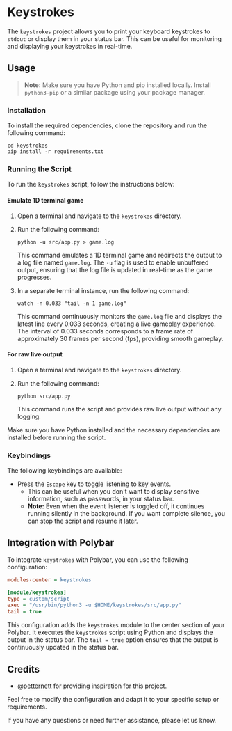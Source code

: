 # Keystrokes

The `keystrokes` project allows you to print your keyboard keystrokes to
`stdout` or display them in your status bar. This can be useful for
monitoring and displaying your keystrokes in real-time.

## Usage

> **Note:** Make sure you have Python and pip installed locally.
> Install `python3-pip` or a similar package using your package manager.

### Installation

To install the required dependencies, clone the repository and run
the following command:

```shell
cd keystrokes
pip install -r requirements.txt
```

### Running the Script

To run the `keystrokes` script, follow the instructions below:

#### Emulate 1D terminal game

1. Open a terminal and navigate to the `keystrokes` directory.
2. Run the following command:

   ```shell
   python -u src/app.py > game.log
   ```

   This command emulates a 1D terminal game and redirects the output to a log file named `game.log`. The `-u` flag is used to enable unbuffered output, ensuring that the log file is updated in real-time as the game progresses.

3. In a separate terminal instance, run the following command:

   ```shell
   watch -n 0.033 "tail -n 1 game.log"
   ```

   This command continuously monitors the `game.log` file and displays the latest line every 0.033 seconds, creating a live gameplay experience. The interval of 0.033 seconds corresponds to a frame rate of approximately 30 frames per second (fps), providing smooth gameplay.

#### For raw live output

1. Open a terminal and navigate to the `keystrokes` directory.
2. Run the following command:

   ```shell
   python src/app.py
   ```

   This command runs the script and provides raw live output without any logging.

Make sure you have Python installed and the necessary dependencies are installed before running the script.

### Keybindings

The following keybindings are available:

- Press the `Escape` key to toggle listening to key events.
  - This can be useful when you don't want to display sensitive information,
    such as passwords, in your status bar.
  - **Note:** Even when the event listener is toggled off, it continues running
    silently in the background. If you want complete silence, you can stop
    the script and resume it later.

## Integration with Polybar

To integrate `keystrokes` with Polybar, you can use the following configuration:

```ini
modules-center = keystrokes

[module/keystrokes]
type = custom/script
exec = "/usr/bin/python3 -u $HOME/keystrokes/src/app.py"
tail = true
```

This configuration adds the `keystrokes` module to the center section of
your Polybar. It executes the `keystrokes` script using Python and
displays the output in the status bar. The `tail = true` option ensures
that the output is continuously updated in the status bar.

## Credits

- [@petternett](https://github.com/petternett/railway-statusbar)
  for providing inspiration for this project.

Feel free to modify the configuration and adapt it to your specific setup
or requirements.

If you have any questions or need further assistance, please let us know.
